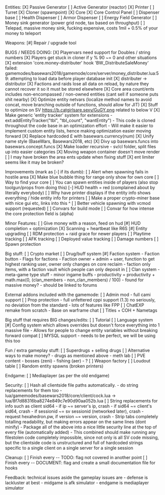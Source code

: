 Entities:
	[X] Passive Generator
	[ ] Active Generator (reactor)
	[X] Printer
	[ ] Turret
	[X] Cloner (spawnpoint)
	[X] Core
	[X] Core Control Panel
	[ ] Dispenser base
		[ ] Health Dispenser
		[ ] Armor Dispenser
	[ ] Energy Field Generator
	[ ] Money sink generator (power grid node, tax based on throughput)
	[ ] Telepad, massive money sink, fucking expensive, costs 1mil + 0.5% of your money to teleport

Weapons:
	[#] Repair / upgrade tool

BUGS / NEEDS DOING:
	[X] Playervars need support for Doubles / string numbers
	[X] Players get stuck in cloner if y % 90 ~= 0 and other situations
	[X] extension 'core.money-distributer' hook 'BW_DistributeSaleMoney' failed: gamemodes/basewars2018/gamemode/core/server/money_distributer.lua:59: attempting to load data before player database init
	[X] distributer -> distributor
	[X] Factions and raids lose all data on reload, by nature they cannot recover it so it must be stored elsewhere
	[X] Core area count/ents includes non-encompassed / non-owned entities (cant sell if someone puts shit nearby)
	[X] Optimize entity netvars (localize method names to avoid concat, move branching outside of functions, should allow for JIT)
	[X] Stuff to optimize on SV https://b.catgirlsare.sexy/GuGY.png related to below V
	[X] Make generic 'entity tracker' system for extensions
		- ext:addEntityTracker("tbl", "tbl_count", "wantEntity")
		- This code is cloned throughout the code base in an optimization effort
		- Will make it easier to implement custom entity lists, hence making optimization easier moving forward
	[X] Replace hardcoded £ with basewars.currency(num)
	[X] Unify name style (BaseWars, Basewars2018, etc)
	[X] Divy up basewars.funcs into basewars.concept.funcs
	[X] Make loader recursive - sv/cl folder, split files up into easier categories
	[X] Moving weapon container doesn't move render
	[ ] I may have broken the area ents update when fixing stuff
	[X] ent limiter seems like it may be broken?

Improvements (mark as [-] if its dumb):
	[ ] Alert when spawning fails in hostile area
	[X] Make blue bubble thing for range only show for own core
	[ ] Way to find your core
	[ ] You can spawn entities inside of players (also stop toolgun/props from doing this)
	[-] HUD health = red (complained about by literally everybody)
	[ ] Why have printer displays if the entity info shows everything / hide entity info for printers
	[ ] Make a proper crypto-miner base with nice gui etc, links into this ^
	[ ] Better vehicle spawning with vcmod support (requested)
	[ ] Convars for build mode
	[ ] Convar for how intense the core protection field is (alpha)

Minor Features:
	[ ] Give money with a reason, feed on hud
	[#] HUD completion + optimization
	[X] Scanning + heartbeat like R6S
	[#] Entity upgrading
	[ ] RDM protection + raid grace for newer players
	[ ] Playtime tracking
	[ ] AFK tracking
	[ ] Deployed value tracking
	[ ] Damage numbers
	[ ] Spawn protection

Big stuff:
	[ ] Crypto market
	[ ] Drug/buff system
	[#] Faction system
		- Faction button
		- Flags for factions
		- Faction owner + admin + user, function to get highest ranking user, owner only changes on core reclaim
		- faction only items, with a faction vault which people can only deposit in
	[ ] Clan system
		- meta-game type stuff
		- minor ingame buffs
			- productivity = productivity + math.max(0, (clan_members - non_clan_members) / 100)
		- found for massive money?
		- should be linked to forums

External addons included with the gamemode:
	[ ] Admin mod
		- full cami support
	[ ] Prop protection
		- full unfettered cppi support (1.3)
		  no seriously, no deviation from the standard
		- lots of features like FPP
	[ ] ChatEXP remake from scratch
		- Base on warframe chat
	[ ] Titles + COH + Nametags

Big stuff that requires BIG changes/edits:
	[ ] Tutorial
	[ ] Language system
	[#] Config system which allows overrides but doesn't force everything into 1 massive file
		- Allows for people to change entity variables without breaking forward compat
	[ ] MYSQL support
		- needs to be perfect, we will be using this too

Fun / extra gameplay stuff:
	[ ] Superdrugs + selling drugs
	[ ] Alternative ways to make money?
		- drugs as mentioned above
		- meth lab
	[ ] PVE content
		- bosses (zeni)
		- fishing (aer)
		- ?
	[ ] Weapon factory
	[ ] Loudout table
	[ ] Random entity spawns (broken printers)

Endgame:
	[ ] Mediaplayer (as per the old endgame)

Security:
	[ ] Hash all clientside file paths automatically.
		- do string replacements for them too
		- lua/gamemodes/basewars2018/core/client/cock.lua -> lua/8f7d88316ba8274e849c7e90d90aa052b.lua
	[ ] String replacements for info such as client sid64
		- if ip ~= server's ip, crash
		- if sid64 ~= client's sid64, crash
		- if sessionid ~= sv sessionid (networked later), crash
		- request hexahedron.pw, if version ~= version, crash
		- Strip tabs completely totalling readability,
		  but making errors appear on the same lines (dont minify)
		- Package all of the above into a nice little security line at the top of
		  every file (automatically added)
	- This combined should make running any filestolen code completely impossible, since not only
	  is all SV code missing, but the clientside code is unstructured and full of hardcoded strings
	  specific to a single client on a single server for a single session

Cleanup:
	[ ] Finish every -- TODO: flag not covered in another point
	[ ] Finish every -- DOCUMENT: flag and create a small documentation file for hooks


Feedback:
	technical issues aside
	the gameplay issues are
		- defense is lackluster at best
		- midgame is afk simulator
		- endgame is mediaplayer simulator

